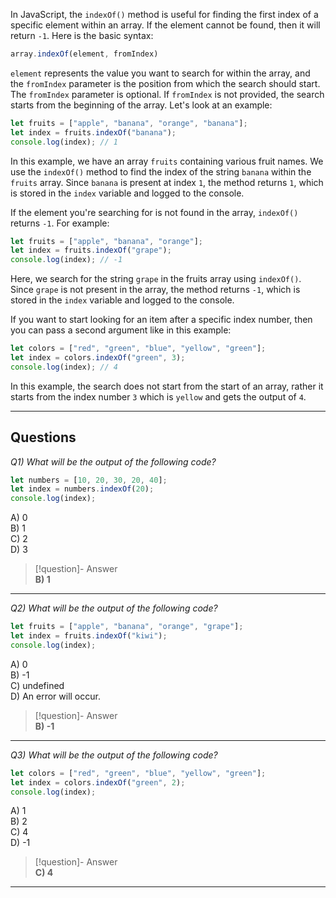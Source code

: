 In JavaScript, the `indexOf()` method is useful for finding the first index of a specific element within an array. If the element cannot be found, then it will return `-1`. Here is the basic syntax:

```js
array.indexOf(element, fromIndex)
```

`element` represents the value you want to search for within the array, and the `fromIndex` parameter is the position from which the search should start. The `fromIndex` parameter is optional. If `fromIndex` is not provided, the search starts from the beginning of the array. Let's look at an example:

```js
let fruits = ["apple", "banana", "orange", "banana"];
let index = fruits.indexOf("banana");
console.log(index); // 1
```

In this example, we have an array `fruits` containing various fruit names. We use the `indexOf()` method to find the index of the string `banana` within the `fruits` array. Since `banana` is present at index `1`, the method returns `1`, which is stored in the `index` variable and logged to the console.

If the element you're searching for is not found in the array, `indexOf()` returns `-1`. For example:

```js
let fruits = ["apple", "banana", "orange"];
let index = fruits.indexOf("grape");
console.log(index); // -1
```

Here, we search for the string `grape` in the fruits array using `indexOf()`. Since `grape` is not present in the array, the method returns `-1`, which is stored in the `index` variable and logged to the console.

If you want to start looking for an item after a specific index number, then you can pass a second argument like in this example:

```js
let colors = ["red", "green", "blue", "yellow", "green"];
let index = colors.indexOf("green", 3);
console.log(index); // 4
```

In this example, the search does not start from the start of an array, rather it starts from the index number `3` which is `yellow` and gets the output of `4`.

---
## Questions

*Q1) What will be the output of the following code?*

```js
let numbers = [10, 20, 30, 20, 40];  
let index = numbers.indexOf(20);  
console.log(index);
```

A) 0  
B) 1  
C) 2  
D) 3  

> [!question]- Answer  
> **B) 1**

---

*Q2) What will be the output of the following code?*

```js
let fruits = ["apple", "banana", "orange", "grape"];  
let index = fruits.indexOf("kiwi");  
console.log(index);
```

A) 0  
B) -1  
C) undefined  
D) An error will occur.  

> [!question]- Answer  
> **B) -1**

---

*Q3) What will be the output of the following code?*

```js
let colors = ["red", "green", "blue", "yellow", "green"];  
let index = colors.indexOf("green", 2);  
console.log(index);
```

A) 1  
B) 2  
C) 4  
D) -1  

> [!question]- Answer  
> **C) 4**

---